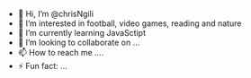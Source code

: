 - 👋 Hi, I’m @chrisNgili
- 👀 I’m interested in football, video games, reading and nature
- 🌱 I’m currently learning JavaSctipt
- 💞️ I’m looking to collaborate on ...
- 📫 How to reach me ....
- ⚡ Fun fact: ...

<!---
chrisNgili/chrisNgili is a ✨ special ✨ repository because its `README.md` (this file) appears on your GitHub profile.
You can click the Preview link to take a look at your changes.
--->
